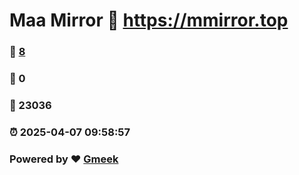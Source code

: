 # Maa Mirror :link: https://mmirror.top 
### :page_facing_up: [8](https://mmirror.top/tag.html) 
### :speech_balloon: 0 
### :hibiscus: 23036 
### :alarm_clock: 2025-04-07 09:58:57 
### Powered by :heart: [Gmeek](https://github.com/Meekdai/Gmeek)
